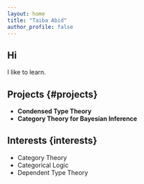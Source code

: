 ```yaml
---
layout: home 
title: "Taiba Abid"
author_profile: false
--- 
```


## Hi

I like to learn. 

## Projects {#projects}
- **Condensed Type Theory**   
- **Category Theory for Bayesian Inference**

## Interests {interests}
- Category Theory
- Categorical Logic
- Dependent Type Theory
